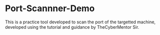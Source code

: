 # Port-Scannner-Demo
This is a practice tool developed to scan the port of the targetted machine, developed using the tutorial and guidance by TheCyberMentor Sir.
